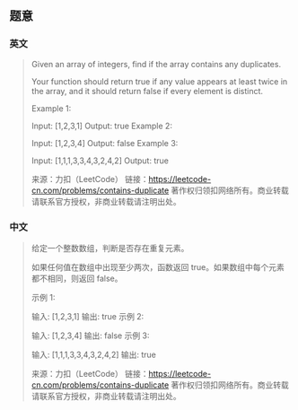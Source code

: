 ## 题意

### 英文

> Given an array of integers, find if the array contains any duplicates.
> 
> Your function should return true if any value appears at least twice in the array, and it should return false if every element is distinct.
> 
> Example 1:
> 
> Input: [1,2,3,1]
> Output: true
> Example 2:
> 
> Input: [1,2,3,4]
> Output: false
> Example 3:
> 
> Input: [1,1,1,3,3,4,3,2,4,2]
> Output: true
> 
> 来源：力扣（LeetCode）
> 链接：https://leetcode-cn.com/problems/contains-duplicate
> 著作权归领扣网络所有。商业转载请联系官方授权，非商业转载请注明出处。

### 中文

> 给定一个整数数组，判断是否存在重复元素。
> 
> 如果任何值在数组中出现至少两次，函数返回 true。如果数组中每个元素都不相同，则返回 false。
> 
> 示例 1:
> 
> 输入: [1,2,3,1]
> 输出: true
> 示例 2:
> 
> 输入: [1,2,3,4]
> 输出: false
> 示例 3:
> 
> 输入: [1,1,1,3,3,4,3,2,4,2]
> 输出: true
> 
> 来源：力扣（LeetCode）
> 链接：https://leetcode-cn.com/problems/contains-duplicate
> 著作权归领扣网络所有。商业转载请联系官方授权，非商业转载请注明出处。
